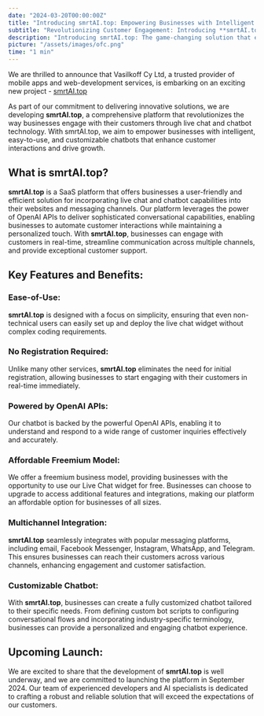 ```yaml
---
date: "2024-03-20T00:00:00Z"
title: "Introducing smrtAI.top: Empowering Businesses with Intelligent Live Chat and Customizable Chatbots"
subtitle: "Revolutionizing Customer Engagement: Introducing **smrtAI.top** - Your Intelligent Live Chat and Customizable Chatbot Solution"
description: "Introducing smrtAI.top: The game-changing solution that empowers businesses to automate customer interactions, provide personalized support, and reach customers across multiple channels."
picture: "/assets/images/ofc.png"
time: "1 min"
---
```

We are thrilled to announce that Vasilkoff Cy Ltd, a trusted provider of mobile apps and web-development services, is embarking on an exciting new project - [smrtAI.top](https://smrtAI.top)

As part of our commitment to delivering innovative solutions, we are developing **smrtAI.top**, a comprehensive platform that revolutionizes the way businesses engage with their customers through live chat and chatbot technology. With smrtAI.top, we aim to empower businesses with intelligent, easy-to-use, and customizable chatbots that enhance customer interactions and drive growth.

## What is smrtAI.top?
**smrtAI.top** is a SaaS platform that offers businesses a user-friendly and efficient solution for incorporating live chat and chatbot capabilities into their websites and messaging channels. Our platform leverages the power of OpenAI APIs to deliver sophisticated conversational capabilities, enabling businesses to automate customer interactions while maintaining a personalized touch. With **smrtAI.top**, businesses can engage with customers in real-time, streamline communication across multiple channels, and provide exceptional customer support.

## Key Features and Benefits:

### Ease-of-Use: 

**smrtAI.top** is designed with a focus on simplicity, ensuring that even non-technical users can easily set up and deploy the live chat widget without complex coding requirements.

### No Registration Required: 

Unlike many other services, **smrtAI.top** eliminates the need for initial registration, allowing businesses to start engaging with their customers in real-time immediately.

### Powered by OpenAI APIs: 

Our chatbot is backed by the powerful OpenAI APIs, enabling it to understand and respond to a wide range of customer inquiries effectively and accurately.

### Affordable Freemium Model: 

We offer a freemium business model, providing businesses with the opportunity to use our Live Chat widget for free. Businesses can choose to upgrade to access additional features and integrations, making our platform an affordable option for businesses of all sizes.

### Multichannel Integration: 

**smrtAI.top** seamlessly integrates with popular messaging platforms, including email, Facebook Messenger, Instagram, WhatsApp, and Telegram. This ensures businesses can reach their customers across various channels, enhancing engagement and customer satisfaction.

### Customizable Chatbot: 

With **smrtAI.top**, businesses can create a fully customized chatbot tailored to their specific needs. From defining custom bot scripts to configuring conversational flows and incorporating industry-specific terminology, businesses can provide a personalized and engaging chatbot experience.

## Upcoming Launch:
We are excited to share that the development of **smrtAI.top** is well underway, and we are committed to launching the platform in September 2024. Our team of experienced developers and AI specialists is dedicated to crafting a robust and reliable solution that will exceed the expectations of our customers.

